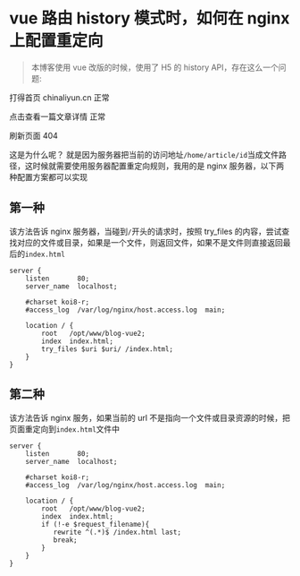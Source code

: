 # vue 路由 history 模式时，如何在 nginx 上配置重定向

> 本博客使用 vue 改版的时候，使用了 H5 的 history API，存在这么一个问题:

打得首页 chinaliyun.cn 正常

点击查看一篇文章详情 正常

刷新页面 404

这是为什么呢？ 就是因为服务器把当前的访问地址`/home/article/id`当成文件路径，这时候就需要使用服务器配置重定向规则，我用的是 nginx 服务器，以下两种配置方案都可以实现

## 第一种

该方法告诉 nginx 服务器，当碰到`/`开头的请求时，按照 try_files 的内容，尝试查找对应的文件或目录，如果是一个文件，则返回文件，如果不是文件则直接返回最后的`index.html`

```
server {
    listen       80;
    server_name  localhost;

    #charset koi8-r;
    #access_log  /var/log/nginx/host.access.log  main;

    location / {
        root   /opt/www/blog-vue2;
        index  index.html;
        try_files $uri $uri/ /index.html;
    }
}
```

## 第二种

该方法告诉 nginx 服务，如果当前的 url 不是指向一个文件或目录资源的时候，把页面重定向到`index.html`文件中

```
server {
    listen       80;
    server_name  localhost;

    #charset koi8-r;
    #access_log  /var/log/nginx/host.access.log  main;

    location / {
        root   /opt/www/blog-vue2;
        index  index.html;
        if (!-e $request_filename){
           rewrite ^(.*)$ /index.html last;
           break;
        }
    }
}
```
